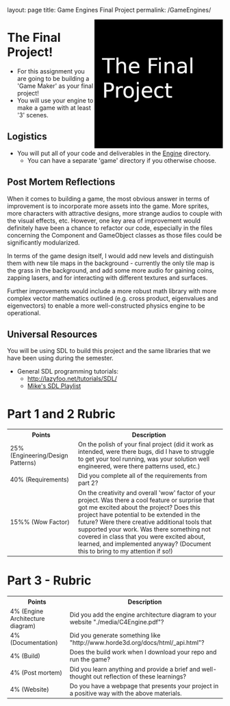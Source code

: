 layout: page
title: Game Engines Final Project
permalink: /GameEngines/

<img align="right" width="300px" src="./media/header.png">

# The Final Project!

- For this assignment you are going to be building a 'Game Maker' as your final project! 
- You will use your engine to make a game with at least '3' scenes.

## Logistics

- You will put all of your code and deliverables in the [Engine](./Engine) directory.
	- You can have a separate 'game' directory if you otherwise choose.
<!-- NOTE:  This semester you will be completing the project yourself.
- You will be working on this assignment as a team on your choice (or a combination) of the Mac, Linux, or Windows Operating Sytstem.
- Make sure everyone has a way to work on this codebase, with a common set of tools.
- Everyone should make code contributions to the repository (i.e. everyone should have some commits in the project log)

## Team

Team Name: *Trench Residents*

Update your Team member Names here (Up to 4).

1. Peter Messina
2. Nawal Naz Tareque
3. Denny Zhang
4. Eric Mai
-->

## Post Mortem Reflections

When it comes to building a game, the most obvious answer in terms of improvement is to incorporate more assets into the game. More sprites, more characters with attractive designs, more strange audios to couple with the visual effects, etc. However, one key area of improvement would definitely have been a chance to refactor our code, especially in the files concerning the Component and GameObject classes as those files could be significantly modularized. 

In terms of the game design itself, I would add new levels and distinguish them with new tile maps in the background - currently the only tile map is the grass in the background, and add some more audio for gaining coins, zapping lasers, and for interacting with different textures and surfaces. 

Further improvements would include a more robust math library with more complex vector mathematics outlined (e.g. cross product, eigenvalues and eigenvectors) to enable a more well-constructed physics engine to be operational. 

## Universal Resources

You will be using SDL to build this project and the same libraries that we have been using during the semester.

* General SDL programming tutorials: 
  * http://lazyfoo.net/tutorials/SDL/
  * [Mike's SDL Playlist](https://www.youtube.com/playlist?list=PLvv0ScY6vfd-p1gSnbQhY7vMe2rng0IL0)

# Part 1 and 2 Rubric
   
<table>
  <tbody>
    <tr>
      <th>Points</th>
      <th align="center">Description</th>
    </tr>	  
    <tr>
      <td>25% (Engineering/Design Patterns)</td>
      <td align="left">On the polish of your final project (did it work as intended, were there bugs, did I have to struggle to get your tool running, was your solution well engineered, were there patterns used, etc.)</td>
    </tr>
    <tr>
      <td>40%  (Requirements)</td>
      <td align="left">Did you complete all of the requirements from part 2?</td>
    </tr>
    <tr>
      <td>15%% (Wow Factor)</td>
      <td align="left">On the creativity and overall 'wow' factor of your project. Was there a cool feature or surprise that got me excited about the project? Does this project have potential to be extended in the future? Were there creative additional tools that supported your work. Was there something not covered in class that you were excited about, learned, and implemented anyway? (Document this to bring to my attention if so!)</td>
    </tr>
  </tbody>
</table>

# Part 3 - Rubric

<table>
  <tbody>
    <tr>
      <th>Points</th>
      <th align="center">Description</th>
    </tr>
    <tr>
      <td>4% (Engine Architecture diagram)</td>
      <td align="left">Did you add the engine architecture diagram to your website "./media/C4Engine.pdf"?</td>
    </tr>   	  
    <tr>
      <td>4% (Documentation)</td>
      <td align="left">Did you generate something like "http://www.horde3d.org/docs/html/_api.html"?</td>
    </tr>    
    <tr>
      <td>4% (Build)</td>
      <td align="left">Does the build work when I download your repo and run the game?</td>
    </tr>
    <tr>
      <td>4% (Post mortem)</td>
      <td align="left">Did you learn anything and provide a brief and well-thought out reflection of these learnings?</td>
    </tr>
    <tr>
      <td>4% (Website)</td>
      <td align="left">Do you have a webpage that presents your project in a positive way with the above materials.</td>
    </tr>
  </tbody>
</table>
